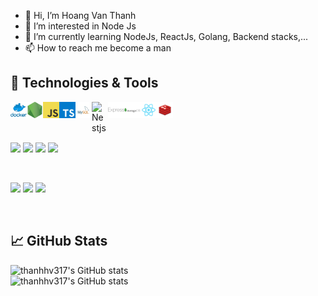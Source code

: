 - 👋 Hi, I’m Hoang Van Thanh
- 👀 I’m interested in Node Js
- 🌱 I’m currently learning NodeJs, ReactJs, Golang, Backend stacks,...
- 📫 How to reach me become a man

## 🔧 Technologies & Tools

<img align="left" alt="Docker" width="26px" src="https://raw.githubusercontent.com/github/explore/80688e429a7d4ef2fca1e82350fe8e3517d3494d/topics/docker/docker.png" />
<img align="left" alt="Laravel" width="26px" src="https://raw.githubusercontent.com/github/explore/56a826d05cf762b2b50ecbe7d492a839b04f3fbf/topics/nodejs/nodejs.png" />
<img align="left" alt="Nodejs" width="26px" src="https://raw.githubusercontent.com/github/explore/ccc16358ac4530c6a69b1b80c7223cd2744dea83/topics/javascript/javascript.png" />

<img align="left" alt="Docker" width="26px" src="https://raw.githubusercontent.com/github/explore/80688e429a7d4ef2fca1e82350fe8e3517d3494d/topics/typescript/typescript.png" />

<img align="left" alt="Nodejs" width="26px" src="https://raw.githubusercontent.com/github/explore/ccc16358ac4530c6a69b1b80c7223cd2744dea83/topics/mysql/mysql.png" />

<img align="left" alt="Nestjs" width="26px" src="https://avatars.githubusercontent.com/u/28507035?s=200&v=4" />
<img align="left" alt="Vue" width="26px" src="https://raw.githubusercontent.com/github/explore/80688e429a7d4ef2fca1e82350fe8e3517d3494d/topics/express/express.png" />
<img align="left" alt="Spring Boot" width="26px" src="https://raw.githubusercontent.com/github/explore/80688e429a7d4ef2fca1e82350fe8e3517d3494d/topics/mongodb/mongodb.png" />
<img align="left" alt="Vue" width="26px" src="https://raw.githubusercontent.com/github/explore/80688e429a7d4ef2fca1e82350fe8e3517d3494d/topics/react/react.png" />
<img align="left" alt="Vue" width="26px" src="https://raw.githubusercontent.com/github/explore/80688e429a7d4ef2fca1e82350fe8e3517d3494d/topics/redis/redis.png" />


<br />
<br />

<br />

![](https://img.shields.io/badge/Tools-Docker-blueviolet?style=flat&logo=docker&logoColor=#2496ED&color=2bbc8a)
![](https://img.shields.io/badge/Tools-Visual_Studio_Code-blueviolet?style=flat&logo=visualstudiocode&logoColor=#2496ED&color=2bbc8a)
![](https://img.shields.io/badge/Tools-GitLab-blueviolet?style=flat&logo=gitlab&logoColor=#2496ED&color=2bbc8a)
![](https://img.shields.io/badge/Tools-Postman-blueviolet?style=flat&logo=postman&logoColor=#2496ED&color=2bbc8a)

<br />


![](https://img.shields.io/badge/Tools-MySQL-blueviolet?style=flat&logo=mysql&logoColor=#4479A1&color=2bbc8a)
![](https://img.shields.io/badge/Tools-MongoDB-blueviolet?style=flat&logo=mongodb&logoColor=#2496ED&color=2bbc8a)
![](https://img.shields.io/badge/Tools-Swagger-blueviolet?style=flat&logo=swagger&logoColor=#2496ED&color=2bbc8a)


<br>

## &#x1f4c8; GitHub Stats

![thanhhv317's GitHub stats](https://github-readme-stats.vercel.app/api?username=thanhhv317&show_icons=true&theme=merko&count_private=true&include_all_commits=true)
<br/>
![thanhhv317's GitHub stats](https://github-readme-stats.vercel.app/api/top-langs/?username=thanhhv317&hide=html,css,php,java&langs_count=4)




<!-- Resources -->
<!-- Icons: https://simpleicons.org/ -->
<!-- GitHub Stats: https://github.com/anuraghazra/github-readme-stats -->
<!-- Emojis: https://emojipedia.org/emoji/ -->
<!-- HTML Emojis: https://www.fileformat.info/index.htm -->
<!-- Shields: https://shields.io/ -->
<!-- Awesome GitHub Profile README: https://github.com/abhisheknaiidu/awesome-github-profile-readme -->

<!---
thanhhv317/thanhhv317 is a ✨ special ✨ repository because its `README.md` (this file) appears on your GitHub profile.
You can click the Preview link to take a look at your changes.
--->
